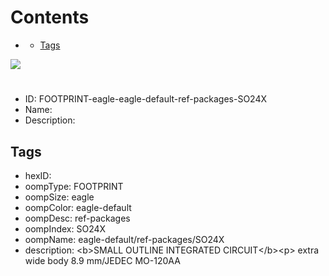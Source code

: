 



Contents
========

* [](#)
	* [Tags](#tags)
  
![][im]
# 

- ID: FOOTPRINT-eagle-eagle-default-ref-packages-SO24X
- Name: 
- Description: 

## Tags

- hexID: 
- oompType: FOOTPRINT
- oompSize: eagle
- oompColor: eagle-default
- oompDesc: ref-packages
- oompIndex: SO24X
- oompName: eagle-default/ref-packages/SO24X
- description: &lt;b&gt;SMALL OUTLINE INTEGRATED CIRCUIT&lt;/b&gt;&lt;p&gt;&#xD;
extra wide body 8.9 mm/JEDEC MO-120AA



[im]: image.png
